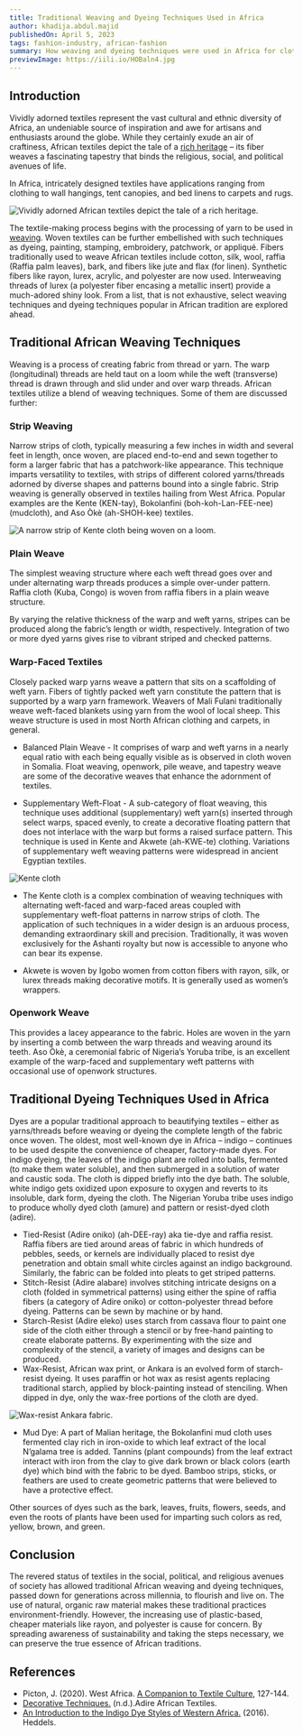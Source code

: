 ```yaml
---
title: Traditional Weaving and Dyeing Techniques Used in Africa
author: khadija.abdul.majid
publishedOn: April 5, 2023
tags: fashion-industry, african-fashion
summary: How weaving and dyeing techniques were used in Africa for cloth production? Explore it now for more details.
previewImage: https://iili.io/HOBaln4.jpg
---
```


## Introduction

Vividly adorned textiles represent the vast cultural and ethnic diversity of Africa, an undeniable source of inspiration and awe for artisans and enthusiasts around the globe. While they certainly exude an air of craftiness, African textiles depict the tale of a [rich heritage](https://larryrowbsfoundation.org/blog/role-of-african-textiles-in-african-culture-and-identity) – its fiber weaves a fascinating tapestry that binds the religious, social, and political avenues of life.

In Africa, intricately designed textiles have applications ranging from clothing to wall hangings, tent canopies, and bed linens to carpets and rugs.

![Vividly adorned African textiles depict the tale of a rich heritage.](https://iili.io/HOBaln4.jpg)

The textile-making process begins with the processing of yarn to be used in [weaving](https://larryrowbsfoundation.org/blog/innovative-uses-of-recycled-materials-in-fashion-design). Woven textiles can be further embellished with such techniques as dyeing, painting, stamping, embroidery, patchwork, or appliqué. Fibers traditionally used to weave African textiles include cotton, silk, wool, raffia (Raffia palm leaves), bark, and fibers like jute and flax (for linen). Synthetic fibers like rayon, lurex, acrylic, and polyester are now used. Interweaving threads of lurex (a polyester fiber encasing a metallic insert) provide a much-adored shiny look. From a list, that is not exhaustive, select weaving techniques and dyeing techniques popular in African tradition are explored ahead.

## Traditional African Weaving Techniques

Weaving is a process of creating fabric from thread or yarn. The warp (longitudinal) threads are held taut on a loom while the weft (transverse) thread is drawn through and slid under and over warp threads. African textiles utilize a blend of weaving techniques. Some of them are discussed further:

### Strip Weaving

Narrow strips of cloth, typically measuring a few inches in width and several feet in length, once woven, are placed end-to-end and sewn together to form a larger fabric that has a patchwork-like appearance. This technique imparts versatility to textiles, with strips of different colored yarns/threads adorned by diverse shapes and patterns bound into a single fabric. Strip weaving is generally observed in textiles hailing from West Africa. Popular examples are the Kente (KEN-tay), Bokolanfini (boh-koh-Lan-FEE-nee) (mudcloth), and Aso Òkè (ah-SHOH-kee) textiles.

![A narrow strip of Kente cloth being woven on a loom.](https://iili.io/HOB7sea.jpg)

### Plain Weave

The simplest weaving structure where each weft thread goes over and under alternating warp threads produces a simple over-under pattern. Raffia cloth (Kuba, Congo) is woven from raffia fibers in a plain weave structure.

By varying the relative thickness of the warp and weft yarns, stripes can be produced along the fabric’s length or width, respectively. Integration of two or more dyed yarns gives rise to vibrant striped and checked patterns.

### Warp-Faced Textiles

Closely packed warp yarns weave a pattern that sits on a scaffolding of weft yarn. Fibers of tightly packed weft yarn constitute the pattern that is supported by a warp yarn framework. Weavers of Mali Fulani traditionally weave weft-faced blankets using yarn from the wool of local sheep. This weave structure is used in most North African clothing and carpets, in general.

-   Balanced Plain Weave - It comprises of warp and weft yarns in a nearly equal ratio with each being equally visible as is observed in cloth woven in Somalia. Float weaving, openwork, pile weave, and tapestry weave are some of the decorative weaves that enhance the adornment of textiles.

-   Supplementary Weft-Float - A sub-category of float weaving, this technique uses additional (supplementary) weft yarn(s) inserted through select warps, spaced evenly, to create a decorative floating pattern that does not interlace with the warp but forms a raised surface pattern. This technique is used in Kente and Akwete (ah-KWE-te) clothing. Variations of supplementary weft weaving patterns were widespread in ancient Egyptian textiles.

![Kente cloth](https://iili.io/HORo0dB.jpg)

-   The Kente cloth is a complex combination of weaving techniques with alternating weft-faced and warp-faced areas coupled with supplementary weft-float patterns in narrow strips of cloth. The application of such techniques in a wider design is an arduous process, demanding extraordinary skill and precision. Traditionally, it was woven exclusively for the Ashanti royalty but now is accessible to anyone who can bear its expense.

-   Akwete is woven by Igobo women from cotton fibers with rayon, silk, or lurex threads making decorative motifs.
    It is generally used as women’s wrappers.

### Openwork Weave

This provides a lacey appearance to the fabric. Holes are woven in the yarn by inserting a comb between the warp threads and weaving around its teeth. Aso Òkè, a ceremonial fabric of Nigeria’s Yoruba tribe, is an excellent example of the warp-faced and supplementary weft patterns with occasional use of openwork structures.

## Traditional Dyeing Techniques Used in Africa

Dyes are a popular traditional approach to beautifying textiles – either as yarns/threads before weaving or dyeing the complete length of the fabric once woven. The oldest, most well-known dye in Africa – indigo – continues to be used despite the convenience of cheaper, factory-made dyes. For indigo dyeing, the leaves of the indigo plant are rolled into balls, fermented (to make them water soluble), and then submerged in a solution of water and caustic soda. The cloth is dipped briefly into the dye bath. The soluble, white indigo gets oxidized upon
exposure to oxygen and reverts to its insoluble, dark form, dyeing the cloth.
The Nigerian Yoruba tribe uses indigo to produce wholly dyed cloth (amure) and pattern or resist-dyed cloth (adire).

-   Tied-Resist (Adire oniko) (ah-DEE-ray) aka tie-dye and raffia resist. Raffia fibers are tied around areas of
    fabric in which hundreds of pebbles, seeds, or kernels are individually placed to resist dye penetration and obtain small white circles against an indigo background. Similarly, the fabric can be folded into pleats to get striped patterns.
-   Stitch-Resist (Adire alabare) involves stitching intricate designs on a cloth (folded in symmetrical patterns) using either the spine of raffia fibers (a category of Adire oniko) or cotton-polyester thread before dyeing. Patterns can be sewn by machine or by hand.
-   Starch-Resist (Adire eleko) uses starch from cassava flour to paint one side of the cloth either through a stencil or by free-hand painting to create elaborate patterns. By experimenting with the size and complexity of the stencil, a variety of images and designs can be produced.
-   Wax-Resist, African wax print, or Ankara is an evolved form of starch-resist dyeing. It uses paraffin or hot
    wax as resist agents replacing traditional starch, applied by block-painting instead of stenciling. When dipped in dye, only the wax-free portions of the cloth are dyed.

![Wax-resist Ankara fabric.](https://iili.io/HORoXLJ.jpg)

-   Mud Dye: A part of Malian heritage, the Bokolanfini mud cloth uses fermented clay rich in iron-oxide to which leaf extract of the local N’galama tree is added. Tannins (plant compounds) from the leaf extract interact with iron from the clay to give dark brown or black colors (earth dye) which bind with the fabric to be dyed. Bamboo strips, sticks, or feathers are used to create geometric patterns that were believed to have a protective effect.

Other sources of dyes such as the bark, leaves, fruits, flowers, seeds, and even the roots of plants have been
used for imparting such colors as red, yellow, brown, and green.

## Conclusion

The revered status of textiles in the social, political, and religious avenues of society has allowed traditional African weaving and dyeing techniques, passed down for generations across millennia, to flourish and live on. The use of natural, organic raw material makes these traditional practices environment-friendly. However, the increasing use of plastic-based, cheaper materials like rayon, and polyester is cause for concern. By spreading awareness of sustainability and taking the steps necessary, we can preserve the true essence of African traditions.

## References

-   Picton, J. (2020). West Africa. [A Companion to Textile Culture](https://doi.org/10.1002/9781118768730.ch7),
    127-144.
-   [Decorative Techniques.](https://larryrowbsfoundation.org/blog/role-of-african-textiles-in-african-culture-and-identity) (n.d.).Adire African Textiles.
-   [An Introduction to the Indigo Dye Styles of Western Africa.](https://larryrowbsfoundation.org/blog/the-environmental-impacts-of-fast-fashion-on-landfills) (2016). Heddels.
